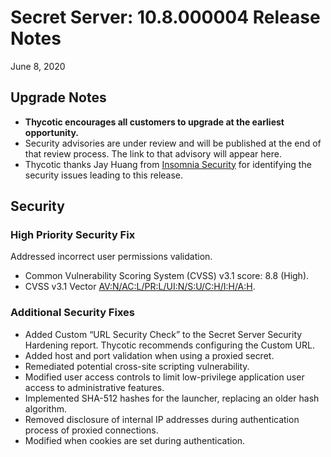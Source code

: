 [title]: # (Secret Server Release Notes 10.8.000004)
[tags]: # (Release Notes)
[priority]: #
[display]: # (search,content,print)

# Secret Server: 10.8.000004 Release Notes

June 8, 2020

## Upgrade Notes

- **Thycotic encourages all customers to upgrade at the earliest opportunity.**
- Security advisories are under review and will be published at the end of that review process. The link to that advisory will appear here.
- Thycotic thanks Jay Huang from [Insomnia Security](https://www.insomniasec.com) for identifying the security issues leading to this release.

## Security

### High Priority Security Fix

Addressed incorrect user permissions validation.
- Common Vulnerability Scoring System (CVSS) v3.1 score: 8.8 (High).
- CVSS v3.1 Vector [AV:N/AC:L/PR:L/UI:N/S:U/C:H/I:H/A:H](https://nvd.nist.gov/vuln-metrics/cvss/v3-calculator?vector=AV:N/AC:L/PR:L/UI:N/S:U/C:H/I:H/A:H&version=3.1).

### Additional Security Fixes

- Added Custom “URL Security Check” to the Secret Server Security Hardening report. Thycotic recommends configuring the Custom URL.
- Added host and port validation when using a proxied secret.
- Remediated potential cross-site scripting vulnerability.
- Modified user access controls to limit low-privilege application user access to administrative features.
- Implemented SHA-512 hashes for the launcher, replacing an older hash algorithm.
- Removed disclosure of internal IP addresses during authentication process of proxied connections.
- Modified when cookies are set during authentication.
